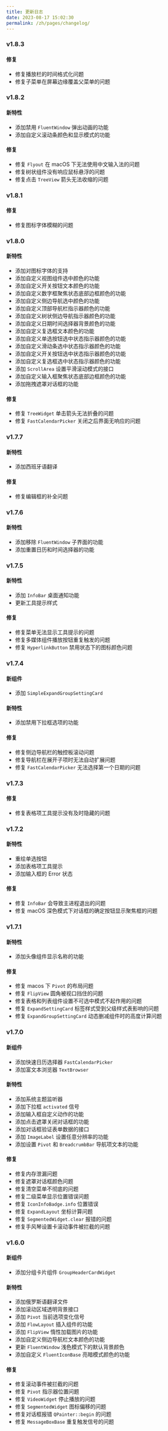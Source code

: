 ```yaml
---
title: 更新日志
date: 2023-08-17 15:02:30
permalink: /zh/pages/changelog/
---
```



### v1.8.3
#### 修复
* 修复播放栏的时间格式化问题
* 修复子菜单在屏幕边缘覆盖父菜单的问题

### v1.8.2
#### 新特性
* 添加禁用 `FluentWindow` 弹出动画的功能
* 添加自定义滚动条颜色和显示模式的功能

#### 修复
* 修复 `Flyout` 在 macOS 下无法使用中文输入法的问题
* 修复树状组件没有响应鼠标悬浮的问题
* 修复点击 `TreeView` 箭头无法收缩的问题

### v1.8.1
#### 修复
* 修复图标字体模糊的问题

### v1.8.0
#### 新特性
* 添加对图标字体的支持
* 添加自定义视图组件选中颜色的功能
* 添加自定义开关按钮文本颜色的功能
* 添加自定义数字框聚焦状态底部边框颜色的功能
* 添加自定义侧边导航选中颜色的功能
* 添加自定义顶部导航栏指示器颜色的功能
* 添加自定义树状侧边导航指示器颜色的功能
* 添加自定义日期时间选择器背景颜色的功能
* 添加自定义复选框文本颜色的功能
* 添加自定义单选按钮选中状态指示器颜色的功能
* 添加自定义滑动条选中状态指示器颜色的功能
* 添加自定义开关按钮选中状态指示器颜色的功能
* 添加自定义复选框选中状态指示器颜色的功能
* 添加 `ScrollArea` 设置平滑滚动模式的接口
* 添加自定义输入框聚焦状态底部边框颜色的功能
* 添加拖拽遮罩对话框的功能

#### 修复
* 修复 `TreeWidget` 单击箭头无法折叠的问题
* 修复 `FastCalendarPicker` 关闭之后界面无响应的问题


### v1.7.7
#### 新特性
* 添加西班牙语翻译

#### 修复
* 修复编辑框的补全问题

### v1.7.6
#### 新特性
* 添加移除 `FluentWindow` 子界面的功能
* 添加重置日历和时间选择器的功能

### v1.7.5
#### 新特性
* 添加 `InfoBar` 桌面通知功能
* 更新工具提示样式

#### 修复
* 修复菜单无法显示工具提示的问题
* 修复多媒体组件播放按钮重复触发的问题
* 修复 `HyperlinkButton` 禁用状态下的图标颜色问题

### v1.7.4
#### 新组件
* 添加 `SimpleExpandGroupSettingCard`

#### 新特性
* 添加禁用下拉框选项的功能

#### 修复
* 修复侧边导航栏的触控板滚动问题
* 修复导航栏在展开子项时无法自动扩展问题
* 修复 `FastCalendarPicker` 无法选择第一个日期的问题

### v1.7.3

#### 修复
* 修复表格项工具提示没有及时隐藏的问题

### v1.7.2
#### 新特性
* 重绘单选按钮
* 添加表格项工具提示
* 添加输入框的 Error 状态

#### 修复
* 修复 `InfoBar` 会导致主进程退出的问题
* 修复 macOS 深色模式下对话框的确定按钮显示聚焦框的问题


### v1.7.1
#### 新特性
* 添加头像组件显示名称的功能

#### 修复
* 修复 macos 下 `Pivot` 的布局问题
* 修复 `FlipView` 圆角被视口挡住的问题
* 修复表格和列表组件设置不可选中模式不起作用的问题
* 修复 `ExpandSettingCard` 标签样式受到父级样式表影响的问题
* 修复 `ExpandGroupSettingCard` 动态删减组件时的高度计算问题

### v1.7.0
#### 新组件
* 添加快速日历选择器 `FastCalendarPicker`
* 添加富文本浏览器 `TextBrowser`

#### 新特性
* 添加系统主题监听器
* 添加下拉框 `activated` 信号
* 添加输入框自定义动作的功能
* 添加点击遮罩关闭对话框的功能
* 添加对话框验证表单数据的接口
* 添加 `ImageLabel` 设置任意分辨率的功能
* 添加设置 `Pivot` 和 `BreadcrumbBar` 导航项文本的功能

#### 修复
* 修复内存泄漏问题
* 修复遮罩对话框颜色问题
* 修复清空菜单不彻底的问题
* 修复二级菜单显示位置错误问题
* 修复 `IconInfoBadge.info` 位置错误
* 修复 `ExpandLayout` 坐标计算问题
* 修复 `SegmentedWidget.clear` 报错的问题
* 修复手风琴设置卡滚动事件被拦截的问题

### v1.6.0
#### 新组件
* 添加分组卡片组件 `GroupHeaderCardWidget`

#### 新特性
* 添加俄罗斯语翻译文件
* 添加滚动区域透明背景接口
* 添加 `Pivot` 当前选项变化信号
* 添加 `FlowLayout` 插入组件的功能
* 添加 `FlipView` 惰性加载图片的功能
* 添加自定义侧边导航栏文本颜色的功能
* 更新 `FluentWindow` 浅色模式下的默认背景颜色
* 添加自定义 `FluentIconBase` 亮暗模式颜色的功能


#### 修复
* 修复滚动事件被拦截的问题
* 修复 `Pivot` 指示器位置问题
* 修复 `VideoWidget` 停止播放的问题
* 修复 `SegmentedWidget` 图标偏移的问题
* 修复对话框报错 `QPainter::begin` 的问题
* 修复 `MessageBoxBase` 重复触发信号的问题